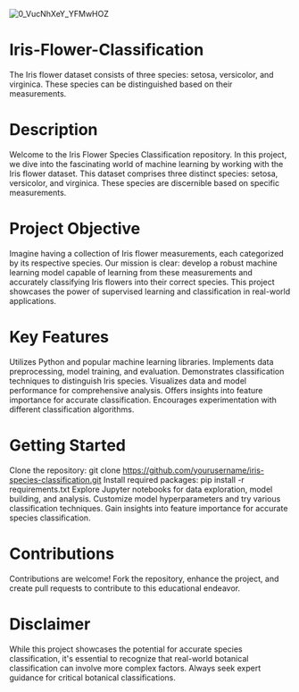 ![0_VucNhXeY_YFMwHOZ](https://user-images.githubusercontent.com/118047264/226838508-c0ed0ecf-f575-4226-838d-4a2b88607538.jpg)
# Iris-Flower-Classification
The Iris flower dataset consists of three species: setosa, versicolor, and virginica. These species can be distinguished based on their measurements.

# Description

Welcome to the Iris Flower Species Classification repository. In this project, we dive into the fascinating world of machine learning by working with the Iris flower dataset. This dataset comprises three distinct species: setosa, versicolor, and virginica. These species are discernible based on specific measurements.

# Project Objective

Imagine having a collection of Iris flower measurements, each categorized by its respective species. Our mission is clear: develop a robust machine learning model capable of learning from these measurements and accurately classifying Iris flowers into their correct species. This project showcases the power of supervised learning and classification in real-world applications.

# Key Features

Utilizes Python and popular machine learning libraries.
Implements data preprocessing, model training, and evaluation.
Demonstrates classification techniques to distinguish Iris species.
Visualizes data and model performance for comprehensive analysis.
Offers insights into feature importance for accurate classification.
Encourages experimentation with different classification algorithms.

# Getting Started

Clone the repository: git clone https://github.com/yourusername/iris-species-classification.git
Install required packages: pip install -r requirements.txt
Explore Jupyter notebooks for data exploration, model building, and analysis.
Customize model hyperparameters and try various classification techniques.
Gain insights into feature importance for accurate species classification.

# Contributions

Contributions are welcome! Fork the repository, enhance the project, and create pull requests to contribute to this educational endeavor.

# Disclaimer

While this project showcases the potential for accurate species classification, it's essential to recognize that real-world botanical classification can involve more complex factors. Always seek expert guidance for critical botanical classifications.
